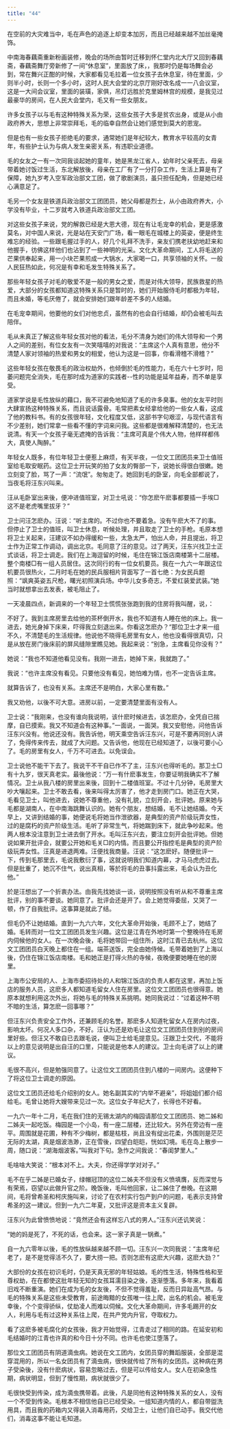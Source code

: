 ```yaml
---
title: "44"
---
```


在空前的大灾难当中，毛在声色的追逐上却变本加厉，而且已经越来越不加丝毫掩饰。

中南海春藕斋重新粉画装修，晚会的场所由暂时迁移到怀仁堂内北大厅又回到春藕斋，春藕斋舞厅旁新修了一间“休息室”，里面放了床，，我那时仍是每场舞会必到，常在舞兴正酣的时候，大家都看见毛拉着一位女孩子去休息室，待在里面，少则半小时，长则一个多小时，这时人民大会堂的北京厅刚好改名成一一八会议室，这是一大间会议室，里面的装璜，家俱，吊灯远胜於克里姆林宫的规模，是我见过最豪华的房间，在人民大会堂内，毛又有一些女朋友。

许多女孩子以与毛有这种特殊关系为荣，这些女孩子大多是贫农出身，或是从小由政府养大，思想上非常崇拜毛，毛的临幸自然会让她们感觉到莫大的恩宠。

但是也有一些女孩子拒绝毛的要求，通常她们是年纪较大，教育水平较高的女青年，有些护士认为与病人发生亲密关系，有违职业道德。

毛的女友之一有一次同我谈起她的童年，她是黑龙江省人，幼年时父亲死去，母亲带着她讨饭过生活，东北解放後，母亲在工厂有了一分打杂工作，生活上算是有了保障，她九岁考入空军政治部文工团，做了歌剧演员，虽只担任配角，但是她已经心满意足了。

毛另一个女友是铁道兵政治部文工团团员，她父母都是烈士，从小由政府养大，小学没有毕业，十二岁就考入铁道兵政治部文工团。

对这些女孩子来说，党的解救已经是大恩大德，现在有让毛宠幸的机会，更是感激莫名，对中国人来说，光是站在天安门广场，看一眼毛在城楼上的英姿，便是终生难忘的经验。一些跟毛握过手的人，好几个礼拜不洗手，亲友们携老扶幼地赶来和他握手，彷佛这样他们也沾到了一些神明的光采。文化大革命期间，工人将毛送的芒果供奉起来，用一小块芒果煎成一大锅水，大家喝一口，共享领袖的关怀。一般人民狂热如此，何况是有幸和毛发生特殊关系了。

那些年轻女孩子对毛的敬爱不是一般的男女之爱，而是对伟大领导，民族救星的热爱，大部分的女孩都知道这特殊关系只是暂时的，她们开始服侍毛时都极为年轻，而且未婚，等毛厌倦了，就会安排她们跟年龄差不多的人结婚。

在毛宠幸期间，他要他的女们对他忠贞，虽然有的也会自行结婚，却仍会被毛叫去陪伴。

毛从未真正了解这些年轻女孩对他的看法，毛分不清身为她们的伟大领导和一个男人之间的差别，有位女友有一次笑嘻嘻的对我说：“主席这个人真有意思，他分不清楚人家对领袖的热爱和男女的相爱，他认为这是一回事，你看滑稽不滑稽？”

这些年轻女孩在敬畏毛的政治权劫外，也倾倒於毛的性能力，毛在六十七岁时，阳萎问题完全消失，毛在那时成为道家的实践者--性的功能是延年益寿，而不单是享受。

道家学说是毛性放纵的藉口，我不可避免地知道了毛的许多臭事。他的女友平时则大肆宣扬这种特殊关系，而且说话露骨。毛常把素女经拿给他的一些女人看，这成了他的教科书。有的女孩很年轻，文化程度又低，这部书字句艰涩，与现代语言有不少差别，她们常拿一些看不懂的字词来问我。这些都是很难解释清楚的，也无法说清。有天一个女孩子毫无遮掩的告诉我：“主席可真是个伟大人物，他样样都伟大，真使人陶醉。”

年轻女人既多，有位年轻卫士便惹上麻烦，有天半夜，一位文工团团员来卫士值班室给毛取安眠药。这位卫士开玩笑的拍了女友的臀部一下，说她长得很白很嫩。她立刻变了脸，骂了一声：“流氓”。匆匆走了。她回到毛的卧室，向毛全部都说了，当夜毛将汪东兴叫来。

汪从毛卧室出来後，便冲进值班室，对卫士吼说：“你怎麽午麽事都要插一手埃□这不是老虎嘴里拔牙？”

卫士问汪怎麽办。汪说：“听主席的。不过你也不要着急。没有午麽大不了的事。但停止了卫士的值班，叫卫士休息，听候处理，并且取走了卫士的手枪。毛原本想将卫士关起来，汪建议不如办得缓和一些，太急太严，怕出人命，并且提出，将卫士作为正常工作调动，调出北京。毛同意了汪的意见。过了两天，汪东兴找卫士正式谈话，将卫士调走。我们在上海逗留的时候，毛住在锦江饭店南楼第十二层楼。整个南楼□有一组人员居住。这次同行的有一位女机要员。我在一九六一年跟这位机要员很热火，二月时毛在她的民兵服相片背面写了一首七绝：为女民兵题照：“飒爽英姿五尺枪，曙光初照演兵场。中华儿女多奇志，不爱红装爱武装。”她当时就想拿出去发表，被毛阻止了。

一天凌晨四点，新调来的一个年轻卫士慌慌张张跑到我的住房将我叫醒，说，：

不好了。我到主席房里去给他的茶杯倒开水，我也不知道有人睡在他的床上。我一进去，她光身掉下床来，吓得我立刻退出来。你看这怎麽办？“那位卫士才来一组不久，不清楚毛的生活规律。他说他不晓得毛房里有女人，他也没看得很真切，只是从放在房门後床前的屏风缝隙里瞧见她。我起来说：“别急，主席看见你没有？”

她说：“我也不知道他看见没有。我刚一进去，她掉下来，我就跑了。”

我说：“也许主席没有看见。只要他没有看见，她怕难为情，也不一定告诉主席。

就算告诉了，也没有关系。主席还不是明白，大家心里有数。”

我又劝他，以後不可大意。进房以前，一定要清楚里面有没有人。

卫士说：“我刚来，也没有谁向我说明，该什麽时候进去，该怎麽办，全凭自已揣摩，自已摸索。我又不知道会有这种事。”一面说，一面哭。我又安慰他，问他告诉汪东兴没有。他说还没有。我告诉他，明天乘空告诉汪东兴，可是不要再同别人讲了，免得传来传去，就成了大问题。又告诉他，他现在已经知道了，以後可要小心了。毛的房里有女人，千万不可进去。以免误会。

卫士说他不能干下去了。我说干不干自已作不了主，汪东兴也得听毛的。那卫士□有十九岁，很天真老实。最後他说：“万一有什麽事发生，你要证明我确实不了解情况。卫士从我八楼的房里出来後，回到十二楼值班室。不过十几分钟，毛房里大吵大嚷起来。卫士不敢去看，後来叫得太厉害了，他才走到房门口。她正在大哭，毛看见卫士，叫他进去，说她不尊重他，没有礼貌，立刻开会，批评她。原来她与毛都是湖南人，在中南海跳舞认识的。她有个朋友，想结婚，毛不让她结婚。今天早上，又讲到结婚的事，她便说毛将她当作泄欲器，是典型的资产阶级玩弄女性，过的是腐朽的资产阶级生活。毛听了非常生气，将她踹到床下，就此争吵起来。他两人根本没注意到卫士进去倒了开水。毛叫汪东兴去，要注立刻开会批评她。但她说如果开批评会，就要公开她和毛关□的内情。而且要公开指控毛是典型的资产阶级玩弄女性。汪真是进退两难。汪便找我商量。汪说：“这怎麽好。随便批评一下，传到毛那里去，毛说我敷衍了事，这就说明我们知道内幕，才马马虎虎过去。但是批重了，她沉不住气，说出真相，等於将毛的丑事抖露出来，毛会认为丑化他。”

於是汪想出了一个折衷办法。由我先找她谈一谈，说明按照没有听从和不尊重主席批评，别的事不要谈。她同意了。批评会还是开了。会上她觉得委屈，又哭了一顿，作了自我批评。这事算是就此了结。

但毛仍不让她结婚。直到一九六六年，文化大革命开始後，毛顾不上了，她结了婚。毛转而对一位文工团团员发生兴趣。这位是江青在外地时第一个整晚待在毛房内伺候他的女人。在一次晚会後，毛将她带回一组住所，这时江青已去杭州。这位文工团团员白天晚上都住在一组。端茶送饭，完全由她侍候。毛带着她到了上海以後，仍住在锦江饭店南楼。毛和她正是打得火热的寺候，夜晚便要她睡在他的房里。

上海市公安局的人、上海市委招待处的人和锦江饭店的负责人都在这里，再加上饭店的服务人员，这麽多人都知道毛留女人住在房里。这位文工团团员也很得意。她原本就想利用这次外出，将她与毛的特殊关系挑明。她同我说过：“过着这种不明不暗的生活，算怎麽一回事哪？”

但汪东兴负责安全工作外，还兼顾毛的名誉。那麽多人知道牝留女人在房内过夜，影响太坏。何况人多口杂，不好。汪认为还是劝毛让这位文工团团员住到别的房间里好些。但汪又不敢自已去跟毛说，便叫卫士给毛提意见。汪跟卫士交代，不能将以上的意见说明是出自汪的口里，只能说是他本人的建议。卫士向毛讲了以上的建议。

毛很不高兴，但是勉强同意了。让这位文工团团员住到八楼的一间房内。这便种下了将这位卫士调走的原因。

这位文工团员还给毛介绍别的女人。她名副其实的“内举不避亲”，将姐姐们都介绍给毛。毛曾让她将大嫂带来见过一次。这位女子年纪大了，长得也不好看。

一九六一年十二月，毛在我们住的无锡太湖内的梅园请那位文工团团员、她二姊和二姊夫一起吃饭。梅园是一个小岛，有一座二层楼，还比较大。另外在旁边有一座平。周围就是花圃，种有不少梅树，都是枯枝，尚且没有绽出花柔，外围则是茫茫无际的太湖，真是烟波浩渺，正在雪後，四望白皑皑，恍如幻境。毛在岛上散步一周，随口说：“湖海烟波客。”叫我对下句。急怍之间我说：“春闺梦里人。”

毛啥啥大笑说：“根本对不上。大夫，你还得学学对对子。”

毛不在乎二姊是已婚女子，绿帽冠顶的这位二姊夫不但没有义愤填膺，反而深觉与有荣焉，窃望以此做升官之阶。晚饭後，毛叫他回家，让二姊住了叁晚。在这期间，毛将曾希圣和柯庆施叫来，讨论了在农村实行包产到户的问题，毛表示支持曾希圣的这一建议。但到一九六二年夏，又批评这是资本主义复辟。

汪东兴为此曾愤愤地说：“竟然还会有这样忘八式的男人。”汪东兴还讥笑说：

“她的妈是死了，不死的话，也会来。这一家子真是一锅煮。”

自一九六零年以後，毛的性放纵越来越不顾一切。汪东兴一次同我说：“主席年纪老了，是不是觉得活不久了，要大捞一把。否则怎麽有这麽大兴趣，这麽大劲？”

大部份的女孩在初识毛时，仍是天真无邪的年轻姑娘。毛的性生活，特殊性格和至尊权劫，在在都使这批年轻无知的女孩耳濡目染之後，逐渐堕落。多年来，我看着旧戏不断重演。她们在成为毛的女友後，不但不觉得羞耻，反而日异趾高气昂。与毛的特殊关系是这些未受教育，前途晦黯的女孩唯一往上爬，出名的机会。被毛宠幸後，个个变得骄纵，仗劫凌人而难以伺候。文化大革命期间，许多毛踢开的女人，利用与毛有过这种关系往上爬，在共产党内升官，夺取权力。

看了这麽多被毛腐化的女孩後，我才开始觉得，江青走过了相同的路。在延安初和毛结婚时的江青也许真的和今日十分不同。也许毛也使江堕落了。

那位文工团团员有阴道滴虫病。她说在文工团内，女团员穿的舞蹈服装，全部是混穿混用的，所以一名女团员有了滴虫病，很快就传给了所有的女团员。这种病在男子受染後，没有什麽病状，容易忽略过去，但是可以传给女人。女人在初染急性期，病状明显，但到了慢性期，病状就很少了。

毛很快受到传染，成为滴虫携带着。此後，凡是同他有这种特殊关系的女人，没有一个不受到传染。毛根本不相信他自已已经受染。一组知道内情的人，都自带盥洗用具，而且我的药箱内又得装入消毒用药，交给卫士，让他们自已动手。我交代他们，消毒这事不能让毛知道。
